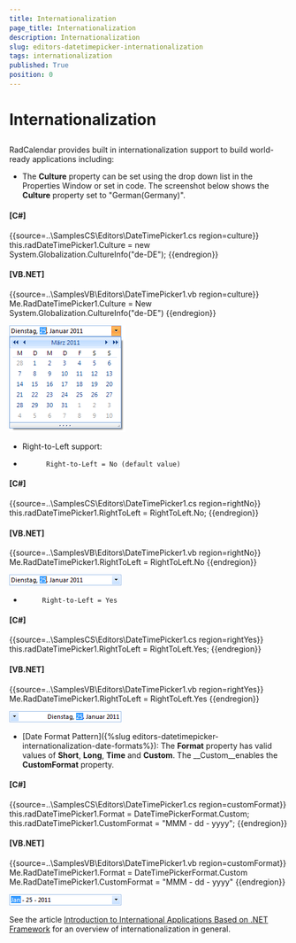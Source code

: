 ```yaml
---
title: Internationalization
page_title: Internationalization
description: Internationalization
slug: editors-datetimepicker-internationalization
tags: internationalization
published: True
position: 0
---
```


# Internationalization



## 

RadCalendar provides built in internationalization support to build world-ready applications including: 

* The __Culture__ property can be set using the drop down list in the Properties Window or set in code. The screenshot below shows the __Culture__ property set to "German(Germany)".
            

#### __[C#]__

{{source=..\SamplesCS\Editors\DateTimePicker1.cs region=culture}}
	            this.radDateTimePicker1.Culture = new System.Globalization.CultureInfo("de-DE");
	{{endregion}}



#### __[VB.NET]__

{{source=..\SamplesVB\Editors\DateTimePicker1.vb region=culture}}
	        Me.RadDateTimePicker1.Culture = New System.Globalization.CultureInfo("de-DE")
	{{endregion}}

![editors-datetimepicker-internationalization 001](images/editors-datetimepicker-internationalization001.png)

* Right-to-Left support:          
            

* 
            Right-to-Left = No (default value)
             

#### __[C#]__

{{source=..\SamplesCS\Editors\DateTimePicker1.cs region=rightNo}}
	            this.radDateTimePicker1.RightToLeft = RightToLeft.No;
	{{endregion}}



#### __[VB.NET]__

{{source=..\SamplesVB\Editors\DateTimePicker1.vb region=rightNo}}
	        Me.RadDateTimePicker1.RightToLeft = RightToLeft.No
	{{endregion}}

![editors-datetimepicker-internationalization 002](images/editors-datetimepicker-internationalization002.png)

* 
           Right-to-Left = Yes
          

#### __[C#]__

{{source=..\SamplesCS\Editors\DateTimePicker1.cs region=rightYes}}
	            this.radDateTimePicker1.RightToLeft = RightToLeft.Yes;
	{{endregion}}



#### __[VB.NET]__

{{source=..\SamplesVB\Editors\DateTimePicker1.vb region=rightYes}}
	        Me.RadDateTimePicker1.RightToLeft = RightToLeft.Yes
	{{endregion}}

![editors-datetimepicker-internationalization 003](images/editors-datetimepicker-internationalization003.png)

* [Date Format Pattern]({%slug editors-datetimepicker-internationalization-date-formats%}): The __Format__ property has valid values of __Short__, __Long__, __Time__ and __Custom__. The __Custom__enables the __CustomFormat__ property.             
            

#### __[C#]__

{{source=..\SamplesCS\Editors\DateTimePicker1.cs region=customFormat}}
	            this.radDateTimePicker1.Format = DateTimePickerFormat.Custom;
	            this.radDateTimePicker1.CustomFormat = "MMM - dd - yyyy";
	{{endregion}}



#### __[VB.NET]__

{{source=..\SamplesVB\Editors\DateTimePicker1.vb region=customFormat}}
	        Me.RadDateTimePicker1.Format = DateTimePickerFormat.Custom
	        Me.RadDateTimePicker1.CustomFormat = "MMM - dd - yyyy"
	{{endregion}}

![editors-datetimepicker-internationalization 004](images/editors-datetimepicker-internationalization004.png)

See the article [Introduction to International Applications Based on .NET Framework](http://msdn2.microsoft.com/en-us/library/t18274tk(vs.80).aspx) for an overview of internationalization in general. 
